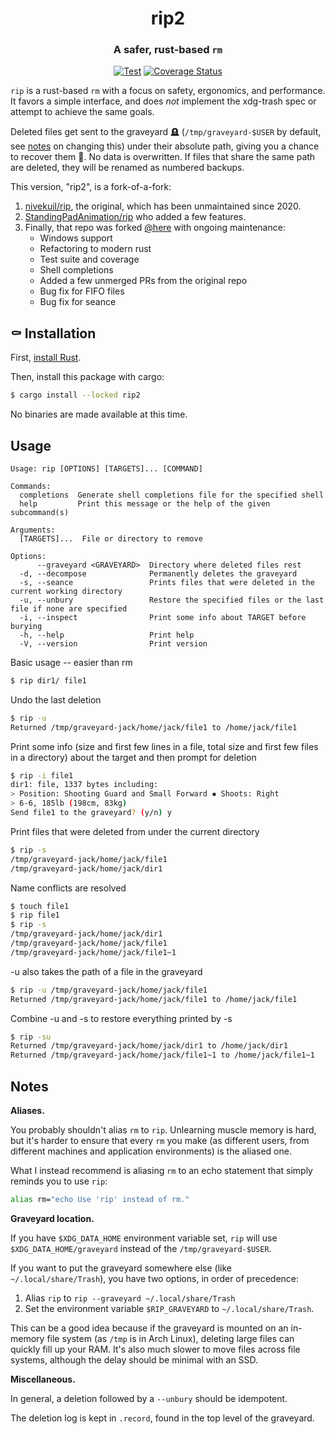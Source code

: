 <div align="center">

# rip2

### A safer, rust-based `rm`

[![Test](https://github.com/MilesCranmer/rip2/actions/workflows/test.yml/badge.svg)](https://github.com/MilesCranmer/rip2/actions/workflows/test.yml)
[![Coverage Status](https://coveralls.io/repos/github/MilesCranmer/rip2/badge.svg?branch=master)](https://coveralls.io/github/MilesCranmer/rip2?branch=master)

</div>

`rip` is a rust-based `rm` with a focus on safety, ergonomics, and performance.  It favors a simple interface, and does *not* implement the xdg-trash spec or attempt to achieve the same goals.

Deleted files get sent to the graveyard 🪦 (`/tmp/graveyard-$USER` by default, see [notes](#notes) on changing this) under their absolute path, giving you a chance to recover them 🧟. No data is overwritten. If files that share the same path are deleted, they will be renamed as numbered backups.

This version, "rip2", is a fork-of-a-fork:

1. [nivekuil/rip](https://github.com/nivekuil/rip), the original, which has been unmaintained since 2020.
2. [StandingPadAnimation/rip](https://github.com/StandingPadAnimations/rip) who added a few features.
3. Finally, that repo was forked [@here](https://github.com/MilesCranmer/rip2) with ongoing maintenance:
    - Windows support
    - Refactoring to modern rust
    - Test suite and coverage
    - Shell completions
    - Added a few unmerged PRs from the original repo
    - Bug fix for FIFO files
    - Bug fix for seance

## ⚰️ Installation

First, [install Rust](https://doc.rust-lang.org/cargo/getting-started/installation.html).

Then, install this package with cargo:

```bash
$ cargo install --locked rip2
```

No binaries are made available at this time.

## Usage

```text
Usage: rip [OPTIONS] [TARGETS]... [COMMAND]

Commands:
  completions  Generate shell completions file for the specified shell
  help         Print this message or the help of the given subcommand(s)

Arguments:
  [TARGETS]...  File or directory to remove

Options:
      --graveyard <GRAVEYARD>  Directory where deleted files rest
  -d, --decompose              Permanently deletes the graveyard
  -s, --seance                 Prints files that were deleted in the current working directory
  -u, --unbury                 Restore the specified files or the last file if none are specified
  -i, --inspect                Print some info about TARGET before burying
  -h, --help                   Print help
  -V, --version                Print version
```

Basic usage -- easier than rm

```bash
$ rip dir1/ file1
```

Undo the last deletion

```bash
$ rip -u
Returned /tmp/graveyard-jack/home/jack/file1 to /home/jack/file1
```

Print some info (size and first few lines in a file, total size and first few files in a directory) about the target and then prompt for deletion

```bash
$ rip -i file1
dir1: file, 1337 bytes including:
> Position: Shooting Guard and Small Forward ▪ Shoots: Right
> 6-6, 185lb (198cm, 83kg)
Send file1 to the graveyard? (y/n) y
```

Print files that were deleted from under the current directory

```bash
$ rip -s
/tmp/graveyard-jack/home/jack/file1
/tmp/graveyard-jack/home/jack/dir1
```

Name conflicts are resolved

```bash
$ touch file1
$ rip file1
$ rip -s
/tmp/graveyard-jack/home/jack/dir1
/tmp/graveyard-jack/home/jack/file1
/tmp/graveyard-jack/home/jack/file1~1
```

-u also takes the path of a file in the graveyard

```bash
$ rip -u /tmp/graveyard-jack/home/jack/file1
Returned /tmp/graveyard-jack/home/jack/file1 to /home/jack/file1
```

Combine -u and -s to restore everything printed by -s

```bash
$ rip -su
Returned /tmp/graveyard-jack/home/jack/dir1 to /home/jack/dir1
Returned /tmp/graveyard-jack/home/jack/file1~1 to /home/jack/file1~1
```

## Notes

**Aliases.**

You probably shouldn't alias `rm` to `rip`.  Unlearning muscle memory is hard, but it's harder to ensure that every `rm` you make (as different users, from different machines and application environments) is the aliased one.

What I instead recommend is aliasing `rm` to an echo statement that simply reminds you to use `rip`:

```bash
alias rm="echo Use 'rip' instead of rm."
```

**Graveyard location.**

If you have `$XDG_DATA_HOME` environment variable set, `rip` will use `$XDG_DATA_HOME/graveyard` instead of the `/tmp/graveyard-$USER`.

If you want to put the graveyard somewhere else (like `~/.local/share/Trash`), you have two options, in order of precedence:

  1. Alias `rip` to `rip --graveyard ~/.local/share/Trash`
  2. Set the environment variable `$RIP_GRAVEYARD` to `~/.local/share/Trash`.

This can be a good idea because if the graveyard is mounted on an in-memory file system (as `/tmp` is in Arch Linux), deleting large files can quickly fill up your RAM. It's also much slower to move files across file systems, although the delay should be minimal with an SSD.

**Miscellaneous.**

In general, a deletion followed by a `--unbury` should be idempotent.

The deletion log is kept in `.record`, found in the top level of the graveyard.
